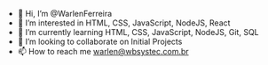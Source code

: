 - 👋 Hi, I’m @WarlenFerreira
- 👀 I’m interested in HTML, CSS, JavaScript, NodeJS, React
- 🌱 I’m currently learning HTML, CSS, JavaScript, NodeJS, Git, SQL
- 💞️ I’m looking to collaborate on Initial Projects
- 📫 How to reach me warlen@wbsystec.com.br

